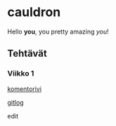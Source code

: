 # cauldron

Hello **you**, you pretty amazing *you*!

## Tehtävät
### Viikko 1
[komentorivi](https://github.com/PPeltola/ot_harjoitustyo/blob/master/laskarit/viikko1/komentorivi.txt)

[gitlog](https://github.com/PPeltola/ot_harjoitustyo/blob/master/laskarit/viikko1/gitlog.txt)


edit
